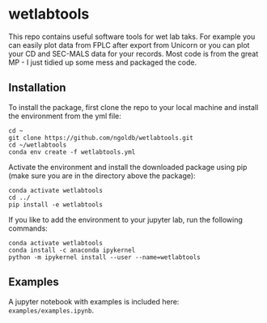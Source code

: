 # wetlabtools
This repo contains useful software tools for wet lab taks. For example you can easily plot data from FPLC after export from Unicorn or you can plot your CD and SEC-MALS data for your records. Most code is from the great MP - I just tidied up some mess and packaged the code.

## Installation
To install the package, first clone the repo to your local machine and install the environment from the yml file:
```
cd ~
git clone https://github.com/ngoldb/wetlabtools.git
cd ~/wetlabtools
conda env create -f wetlabtools.yml
```

Activate the environment and install the downloaded package using pip (make sure you are in the directory above the package):
```
conda activate wetlabtools
cd ../
pip install -e wetlabtools
```
If you like to add the environment to your jupyter lab, run the following commands:
```
conda activate wetlabtools
conda install -c anaconda ipykernel
python -m ipykernel install --user --name=wetlabtools
```

## Examples
A jupyter notebook with examples is included here: `examples/examples.ipynb`.
